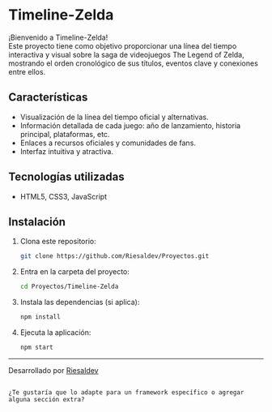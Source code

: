 
# Timeline-Zelda

¡Bienvenido a Timeline-Zelda!  
Este proyecto tiene como objetivo proporcionar una línea del tiempo interactiva y visual sobre la saga de videojuegos The Legend of Zelda, mostrando el orden cronológico de sus títulos, eventos clave y conexiones entre ellos.

## Características

- Visualización de la línea del tiempo oficial y alternativas.
- Información detallada de cada juego: año de lanzamiento, historia principal, plataformas, etc.
- Enlaces a recursos oficiales y comunidades de fans.
- Interfaz intuitiva y atractiva.

## Tecnologías utilizadas

- HTML5, CSS3, JavaScript

## Instalación

1. Clona este repositorio:
   ```bash
   git clone https://github.com/Riesaldev/Proyectos.git
   ```
2. Entra en la carpeta del proyecto:
   ```bash
   cd Proyectos/Timeline-Zelda
   ```
3. Instala las dependencias (si aplica):
   ```bash
   npm install
   ```
4. Ejecuta la aplicación:
   ```bash
   npm start
   ```

---

Desarrollado por [Riesaldev](https://github.com/Riesaldev)
```

¿Te gustaría que lo adapte para un framework específico o agregar alguna sección extra?
